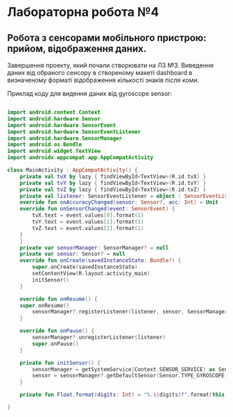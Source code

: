 # Лабораторна робота №4

## Робота з сенсорами мобільного пристрою: прийом, відображення даних.


Завершення проекту, який почали створювати на ЛЗ №3. Виведення даних від обраного сенсору в створеному макеті dashboard в визначеному форматі відображення кількості знаків після коми.

Приклад коду для видення даних від gyroscope sensor:

```kotlin

import android.content.Context
import android.hardware.Sensor
import android.hardware.SensorEvent
import android.hardware.SensorEventListener
import android.hardware.SensorManager
import android.os.Bundle
import android.widget.TextView
import androidx.appcompat.app.AppCompatActivity

class MainActivity : AppCompatActivity() {
    private val tvX by lazy { findViewById<TextView>(R.id.tvX) }
    private val tvY by lazy { findViewById<TextView>(R.id.tvY) }
    private val tvZ by lazy { findViewById<TextView>(R.id.tvZ) }
    private val listener: SensorEventListener = object : SensorEventListener {
    override fun onAccuracyChanged(sensor: Sensor?, acc: Int) = Unit
    override fun onSensorChanged(event: SensorEvent) {
        tvX.text = event.values[0].format(1)
        tvY.text = event.values[1].format(1)
        tvZ.text = event.values[2].format(1)
    }
    }
    private var sensorManager: SensorManager? = null
    private var sensor: Sensor? = null
    override fun onCreate(savedInstanceState: Bundle?) {
        super.onCreate(savedInstanceState)
        setContentView(R.layout.activity_main)
        initSensor()
    }

    override fun onResume() {
    super.onResume()
        sensorManager?.registerListener(listener, sensor, SensorManager.SENSOR_DELAY_NORMAL)
    }

    override fun onPause() {
        sensorManager?.unregisterListener(listener)
        super.onPause()
    }

    private fun initSensor() {
        sensorManager = getSystemService(Context.SENSOR_SERVICE) as SensorManager
        sensor = sensorManager?.getDefaultSensor(Sensor.TYPE_GYROSCOPE)
    }

    private fun Float.format(digits: Int) = "%.${digits}f".format(this)

}

```